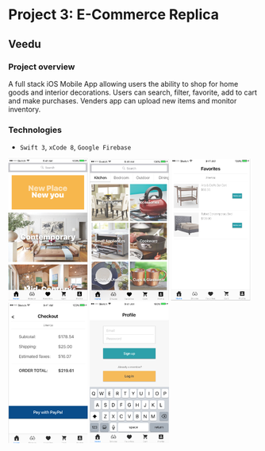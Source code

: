 # Project 3: E-Commerce Replica

## Veedu

### Project overview

A full stack iOS Mobile App allowing users the ability to shop for home goods and interior decorations. Users can search, filter, favorite, add to cart and make purchases. Venders app can upload new items and monitor inventory.

### Technologies

- `Swift 3`, `xCode 8`, `Google Firebase`

<img src="/Images/README/homeScreen.png" width="160"> <img src="/Images/README/browseScreen.png" width="160"> <img src="/Images/README/favoritesScreen.png" width="160"> <img src="/Images/README/paymentScreen.png" width="160"> <img src="/Images/README/loginScreen.png" width="160">







